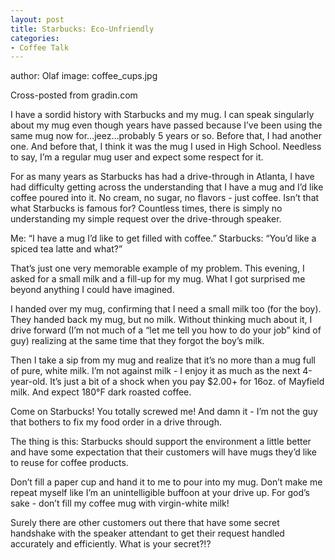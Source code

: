 ```yaml
---
layout: post
title: Starbucks: Eco-Unfriendly
categories:
- Coffee Talk
---
```

author: Olaf
image: coffee_cups.jpg

Cross-posted from gradin.com

I have a sordid history with Starbucks and my mug. I can speak singularly about my mug even though years have passed because I’ve been using the same mug now for…jeez…probably 5 years or so. Before that, I had another one. And before that, I think it was the mug I used in High School. Needless to say, I’m a regular mug user and expect some respect for it.

For as many years as Starbucks has had a drive-through in Atlanta, I have had difficulty getting across the understanding that I have a mug and I’d like coffee poured into it. No cream, no sugar, no flavors - just coffee. Isn’t that what Starbucks is famous for? Countless times, there is simply no understanding my simple request over the drive-through speaker.

Me: “I have a mug I’d like to get filled with coffee.”
Starbucks: “You’d like a spiced tea latte and what?”

That’s just one very memorable example of my problem. This evening, I asked for a small milk and a fill-up for my mug. What I got surprised me beyond anything I could have imagined.

I handed over my mug, confirming that I need a small milk too (for the boy). They handed back my mug, but no milk. Without thinking much about it, I drive forward (I’m not much of a “let me tell you how to do your job” kind of guy) realizing at the same time that they forgot the boy’s milk.

Then I take a sip from my mug and realize that it’s no more than a mug full of pure, white milk. I’m not against milk - I enjoy it as much as the next 4-year-old. It’s just a bit of a shock when you pay $2.00+ for 16oz. of Mayfield milk. And expect 180°F dark roasted coffee.

Come on Starbucks! You totally screwed me! And damn it - I’m not the guy that bothers to fix my food order in a drive through.

The thing is this: Starbucks should support the environment a little better and have some expectation that their customers will have mugs they’d like to reuse for coffee products.

Don’t fill a paper cup and hand it to me to pour into my mug. Don’t make me repeat myself like I’m an unintelligible buffoon at your drive up. For god’s sake - don’t fill my coffee mug with virgin-white milk!

Surely there are other customers out there that have some secret handshake with the speaker attendant to get their request handled accurately and efficiently. What is your secret?!?